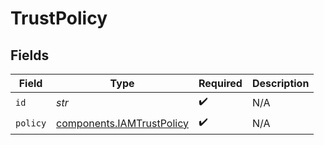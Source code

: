# TrustPolicy


## Fields

| Field                                                                  | Type                                                                   | Required                                                               | Description                                                            |
| ---------------------------------------------------------------------- | ---------------------------------------------------------------------- | ---------------------------------------------------------------------- | ---------------------------------------------------------------------- |
| `id`                                                                   | *str*                                                                  | :heavy_check_mark:                                                     | N/A                                                                    |
| `policy`                                                               | [components.IAMTrustPolicy](../../models/components/iamtrustpolicy.md) | :heavy_check_mark:                                                     | N/A                                                                    |